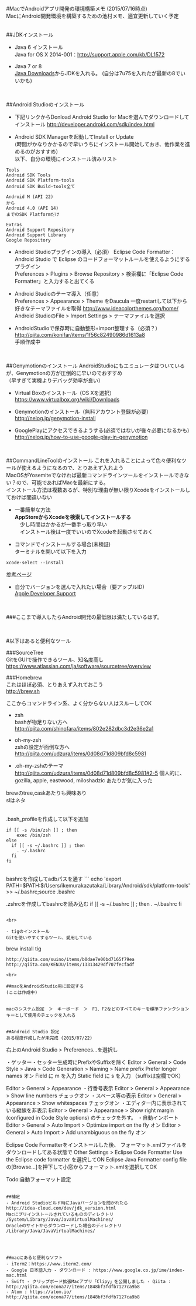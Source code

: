 #MacでAndroidアプリ開発の環境構築メモ (2015/07/16時点)  
MacにAndroid開発環境を構築するための池村メモ、適宜更新していく予定
<br><br>

##JDKインストール
- Java 6 インストール  
Java for OS X 2014-001：http://support.apple.com/kb/DL1572

- Java 7 or 8  
[Java Downloads](http://www.oracle.com/technetwork/java/javase/downloads/index.html)からJDKを入れる。
(自分は7u75を入れたが最新の8でいいかも)

<br>

##Android Studioのインストール
- 下記リンクからDonload Android Studio for Macを選んでダウンロードしてインストール
http://developer.android.com/sdk/index.html

- Android SDK Managerを起動してInstall or Update  
(時間がかなりかかるので早いうちにインストール開始しておき、他作業を進めるのがおすすめ）<br>
以下、自分の環境にインストール済みリスト

```
Tools
Android SDK Tools
Android SDK Platform-tools
Android SDK Build-tools全て

Android M (API 22)
から
Android 4.0 (API 14)
までのSDK Platformだけ

Extras
Android Support Repository
Android Support Library
Google Repository
```

- Android Studioプラグインの導入（必須）
Eclipse Code Formatter：Android Studio で Eclipse のコードフォーマットルールを使えるようにするプラグイン  <br>
Preferences > Plugins > Browse Repository > 検索欄に「Eclipse Code Formatter」と入力すると出てくる

- Android Studioのテーマ導入（任意）  
Preferences > Appearance > Theme をDaucula
一度restartして以下から好きなテーマファイルを取得
http://www.ideacolorthemes.org/home/
Android StudioのFile > Import Settings > テーマファイルを選択

- AndroidStudioで保存時に自動整形+import整理する（必須？）  
http://qiita.com/konifar/items/1f56c82490986d1613a8  
手順作成中

<br>

##Genymotionのインストール
AndroidStudioにもエミュレータはついているが、Genymotionの方が圧倒的に早いのでおすすめ  
（早すぎて実機よりデバッグ効率が良い）

- Virtual Boxのインストール（OS Xを選択）  
https://www.virtualbox.org/wiki/Downloads

- Genymotionのインストール（無料アカウント登録が必要）  
http://nelog.jp/genymotion-install

- GooglePlayにアクセスできるようする(必須ではないが後々必要になるかも)<br>
http://nelog.jp/how-to-use-google-play-in-genymotion

<br>

##CommandLineToolのインストール
これを入れることによって色々便利なツールが使えるようになるので、とりあえず入れよう<br>
MacOSがYosemiteでなければ最新コマンドラインツールをインストールできない？ので、可能であればMacを最新にする。  
インストール方法は複数あるが、特別な理由が無い限りXcodeをインストールしておけば間違いない

- 一番簡単な方法  
**AppStoreからXcodeを検索してインストールする**<br>
　少し時間はかかるが一番手っ取り早い  
　インストール後は一度でいいのでXcodeを起動させておく

- コマンドでインストールする場合(未検証)<br>
ターミナルを開いて以下を入力
```
xcode-select --install
```
[参考ページ](http://karabun.hatenablog.com/entry/2015/01/08/073737)

- 自分でバージョンを選んで入れたい場合（要アップルID)  
[Apple Developer Support](https://developer.apple.com/jp/support/xcode/)

<br>

###ここまで導入したらAndroid開発の最低限は満たしているはず。

<br>

#以下はあると便利なツール

###SourceTree  
GitをGUIで操作できるツール、知名度高し  
https://www.atlassian.com/ja/software/sourcetree/overview

###Homebrew  
これはほぼ必須、とりあえず入れておこう  
http://brew.sh

ここからコマンドライン系、よく分からない人はスルーしてOK  

- zsh  
bashが物足りない方へ  
http://qiita.com/shinofara/items/802e282dbc3d2e36e2a1

- oh-my-zsh  
zshの設定が面倒な方へ  
http://qiita.com/udzura/items/0d08d71d809bfd8c5981


- .oh-my-zshのテーマ  
http://qiita.com/udzura/items/0d08d71d809bfd8c5981#2-5
個人的に、gozilla,
apple,
eastwood,
miloshadzic
あたりが気に入った

brewのtree,caskあたりも興味あり<br>
slはネタ<br>
<br>

.bash_profileを作成して以下を追加
```
if [[ -s /bin/zsh ]] ; then
    exec /bin/zsh
else
  if [[ -s ~/.bashrc ]] ; then
    . ~/.bashrc
  fi
fi
```

<br>
bashrcを作成してadbパスを通す
```
echo 'export PATH=$PATH:$/Users/ikemurakazutaka/Library/Android/sdk/platform-tools' >> ~/.bashrc;source .bashrc

.zshrcを作成してbashrcを読み込む
if [[ -s ~/.bashrc ]] ; then
  . ~/.bashrc
fi
```

<br>

- tigのインストール
Gitを使いやすくするツール、愛用している  
```
brew install tig
```
http://qiita.com/suino/items/b0dae7e00bd7165f79ea
http://qiita.com/KENJU/items/13313429df707fecfadf

<br>

##macをAndroidStudio用に設定する
(ここは作成中)  


macのシステム設定　＞　キーボード　＞　F1、F2などのすべてのキーを標準ファンクションキーとして使用のチェックを入れる


##Android Studio 設定
ある程度作成したが未完成 (2015/07/22)

```
右上のAndroid Studio > Preferences...を選択し

・ゲッター・セッター生成時にPrefixやSuffixを除く
Editor > General > Code Style > Java > Code Generation > Naming > Name prefix
Prefer longer names オン
Field に m を入力
Static field に s を入力
（suffixは空欄でOK）

Editor > General > Appearance
・行番号表示
Editor > General > Appearance > Show line numbers チェックオン
・スペース等の表示
Editor > General > Appearance > Show whitespaces チェックオン
・エディター内に表示されている縦線を非表示
Editor > General > Appearance > Show right margin (configured in Code Style options) のチェックを外す。
・自動インポート
Editor > General > Auto Import > Optimize import on the fly オン
Editor > General > Auto Import > Add unambiguous on the fly オン


Eclipse Code Formatterをインストールした後、
フォーマット.xmlファイルをダウンロードしてある状態で
Other Settings > Eclipse Code Formatter
  Use the Eclipse code formatter を選択してON
  Eclipse Java Formatter config file の[Browse...]を押下して小窓からフォーマット.xmlを選択してOK

Todo:自動フォーマット設定

```

##補足
- Android Studioビルド時にJavaバージョンを聞かれたら  
http://idea-cloud.com/dev/jdk_version.html  
Macにプリインストールされているもののディレクトリ  
/System/Library/Java/JavaVirtualMachines/  
Oracleのサイトからダウンロードした場合のディレクトリ  
/Library/Java/JavaVirtualMachines/




##macにあると便利なソフト
- iTerm2：https://www.iterm2.com/  
- Google 日本語入力 - ダウンロード : https://www.google.co.jp/ime/index-mac.html
- Swift - クリップボード拡張Macアプリ「Clipy」を公開しました - Qiita : http://qiita.com/econa77/items/1848bf3fdfb7127ca9b8  
- Atom : https://atom.io/  
http://qiita.com/econa77/items/1848bf3fdfb7127ca9b8
